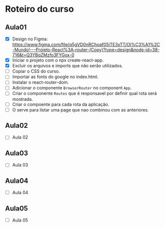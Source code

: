 # Roteiro do curso

## Aula01

- [x] Design no Figma: https://www.figma.com/file/q5gVD0nRChoaf05iTE3xTT/Ol%C3%A1%2C-Mundo!---Projeto-React%3A-router-(Copy)?type=design&node-id=38-716&t=Q3YBqZMzfo3FYGox-0
- [x] Iniciar o projeto com o npx create-react-app.
- [x] Excluir os arquivos e imports que não serão utilizados.
- [ ] Copiar o CSS do curso.
- [ ] Importar as fonts do google no index.html.
- [ ] Instalar o react-router-dom.
- [ ] Adicionar o componente `BrowserRouter` no component `App`.
- [ ] Criar o componente `Routes` que é responsavel por definir qual rota será mostrada.
- [ ] Criar o compoente <Route path='' element={page} /> para cada rota da aplicação.
- [ ] O <Route path='*' /> serve para listar uma page que nao combinou com as anteriores.

## Aula02

- [ ] Aula 02

## Aula03

- [ ] Aula 03

## Aula04

- [ ] Aula 04

## Aula05

- [ ] Aula 05
